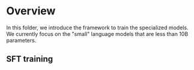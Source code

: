 # Overview

In this folder, we introduce the framework to train the specialized models. We currently focus on the "small" language models that are less than 10B parameters. 

## SFT training